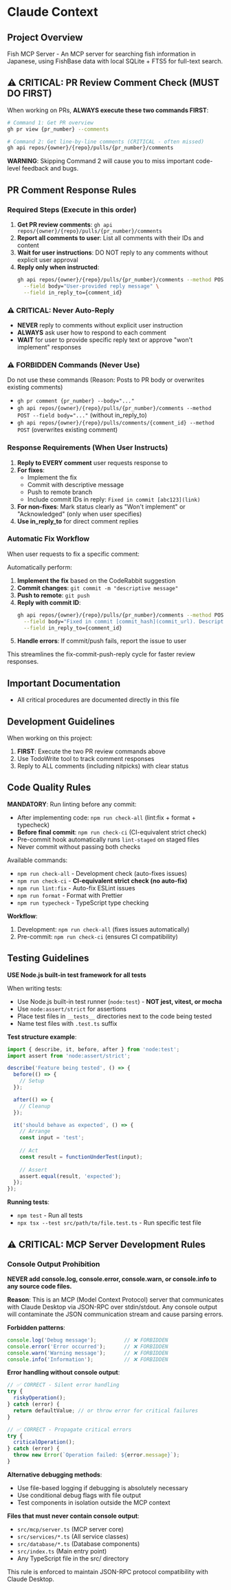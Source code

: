 # Claude Context

## Project Overview
Fish MCP Server - An MCP server for searching fish information in Japanese, using FishBase data with local SQLite + FTS5 for full-text search.

## ⚠️ CRITICAL: PR Review Comment Check (MUST DO FIRST)
When working on PRs, **ALWAYS execute these two commands FIRST**:

```bash
# Command 1: Get PR overview
gh pr view {pr_number} --comments

# Command 2: Get line-by-line comments (CRITICAL - often missed)
gh api repos/{owner}/{repo}/pulls/{pr_number}/comments
```

**WARNING**: Skipping Command 2 will cause you to miss important code-level feedback and bugs.

## PR Comment Response Rules

### Required Steps (Execute in this order)
1. **Get PR review comments**: `gh api repos/{owner}/{repo}/pulls/{pr_number}/comments`
2. **Report all comments to user**: List all comments with their IDs and content
3. **Wait for user instructions**: DO NOT reply to any comments without explicit user approval
4. **Reply only when instructed**: 
   ```bash
   gh api repos/{owner}/{repo}/pulls/{pr_number}/comments --method POST \
     --field body="User-provided reply message" \
     --field in_reply_to={comment_id}
   ```

### ⚠️ CRITICAL: Never Auto-Reply
- **NEVER** reply to comments without explicit user instruction
- **ALWAYS** ask user how to respond to each comment
- **WAIT** for user to provide specific reply text or approve "won't implement" responses

### ⚠️ FORBIDDEN Commands (Never Use)
Do not use these commands (Reason: Posts to PR body or overwrites existing comments)
- `gh pr comment {pr_number} --body="..."`
- `gh api repos/{owner}/{repo}/pulls/{pr_number}/comments --method POST --field body="..."` (without in_reply_to)
- `gh api repos/{owner}/{repo}/pulls/comments/{comment_id} --method POST` (overwrites existing comment)

### Response Requirements (When User Instructs)
1. **Reply to EVERY comment** user requests response to
2. **For fixes**: 
   - Implement the fix
   - Commit with descriptive message
   - Push to remote branch
   - Include commit IDs in reply: `Fixed in commit [abc123](link)`
3. **For non-fixes**: Mark status clearly as "Won't implement" or "Acknowledged" (only when user specifies)
4. **Use in_reply_to** for direct comment replies

### Automatic Fix Workflow
When user requests to fix a specific comment:

Automatically perform:
1. **Implement the fix** based on the CodeRabbit suggestion
2. **Commit changes**: `git commit -m "descriptive message"`
3. **Push to remote**: `git push`
4. **Reply with commit ID**: 
   ```bash
   gh api repos/{owner}/{repo}/pulls/{pr_number}/comments --method POST \
     --field body="Fixed in commit [commit_hash](commit_url). Description of fix." \
     --field in_reply_to={comment_id}
   ```
5. **Handle errors**: If commit/push fails, report the issue to user

This streamlines the fix-commit-push-reply cycle for faster review responses.

## Important Documentation
- All critical procedures are documented directly in this file

## Development Guidelines
When working on this project:
1. **FIRST**: Execute the two PR review commands above
2. Use TodoWrite tool to track comment responses
3. Reply to ALL comments (including nitpicks) with clear status

## Code Quality Rules
**MANDATORY**: Run linting before any commit:
- After implementing code: `npm run check-all` (lint:fix + format + typecheck)
- **Before final commit**: `npm run check-ci` (CI-equivalent strict check)
- Pre-commit hook automatically runs `lint-staged` on staged files
- Never commit without passing both checks

Available commands:
- `npm run check-all` - Development check (auto-fixes issues)
- `npm run check-ci` - **CI-equivalent strict check (no auto-fix)**
- `npm run lint:fix` - Auto-fix ESLint issues
- `npm run format` - Format with Prettier
- `npm run typecheck` - TypeScript type checking

**Workflow**:
1. Development: `npm run check-all` (fixes issues automatically)
2. Pre-commit: `npm run check-ci` (ensures CI compatibility)

## Testing Guidelines
**USE Node.js built-in test framework for all tests**

When writing tests:
- Use Node.js built-in test runner (`node:test`) - **NOT jest, vitest, or mocha**
- Use `node:assert/strict` for assertions
- Place test files in `__tests__` directories next to the code being tested
- Name test files with `.test.ts` suffix

**Test structure example**:
```typescript
import { describe, it, before, after } from 'node:test';
import assert from 'node:assert/strict';

describe('Feature being tested', () => {
  before(() => {
    // Setup
  });

  after(() => {
    // Cleanup
  });

  it('should behave as expected', () => {
    // Arrange
    const input = 'test';
    
    // Act
    const result = functionUnderTest(input);
    
    // Assert
    assert.equal(result, 'expected');
  });
});
```

**Running tests**:
- `npm test` - Run all tests
- `npx tsx --test src/path/to/file.test.ts` - Run specific test file

## ⚠️ CRITICAL: MCP Server Development Rules

### Console Output Prohibition
**NEVER add console.log, console.error, console.warn, or console.info to any source code files.**

**Reason**: This is an MCP (Model Context Protocol) server that communicates with Claude Desktop via JSON-RPC over stdin/stdout. Any console output will contaminate the JSON communication stream and cause parsing errors.

**Forbidden patterns**:
```javascript
console.log('Debug message');         // ❌ FORBIDDEN
console.error('Error occurred');      // ❌ FORBIDDEN  
console.warn('Warning message');      // ❌ FORBIDDEN
console.info('Information');          // ❌ FORBIDDEN
```

**Error handling without console output**:
```javascript
// ✅ CORRECT - Silent error handling
try {
  riskyOperation();
} catch (error) {
  return defaultValue; // or throw error for critical failures
}

// ✅ CORRECT - Propagate critical errors
try {
  criticalOperation();
} catch (error) {
  throw new Error(`Operation failed: ${error.message}`);
}
```

**Alternative debugging methods**:
- Use file-based logging if debugging is absolutely necessary
- Use conditional debug flags with file output
- Test components in isolation outside the MCP context

**Files that must never contain console output**:
- `src/mcp/server.ts` (MCP server core)
- `src/services/*.ts` (All service classes)
- `src/database/*.ts` (Database components)
- `src/index.ts` (Main entry point)
- Any TypeScript file in the src/ directory

This rule is enforced to maintain JSON-RPC protocol compatibility with Claude Desktop.